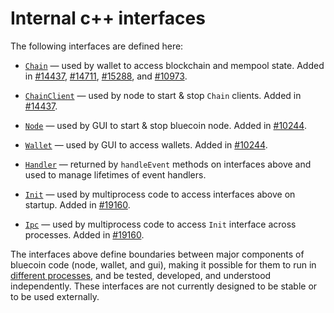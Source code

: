 # Internal c++ interfaces

The following interfaces are defined here:

* [`Chain`](chain.h) — used by wallet to access blockchain and mempool state. Added in [#14437](https://github.com/bluecoin/bluecoin/pull/14437), [#14711](https://github.com/bluecoin/bluecoin/pull/14711), [#15288](https://github.com/bluecoin/bluecoin/pull/15288), and [#10973](https://github.com/bluecoin/bluecoin/pull/10973).

* [`ChainClient`](chain.h) — used by node to start & stop `Chain` clients. Added in [#14437](https://github.com/bluecoin/bluecoin/pull/14437).

* [`Node`](node.h) — used by GUI to start & stop bluecoin node. Added in [#10244](https://github.com/bluecoin/bluecoin/pull/10244).

* [`Wallet`](wallet.h) — used by GUI to access wallets. Added in [#10244](https://github.com/bluecoin/bluecoin/pull/10244).

* [`Handler`](handler.h) — returned by `handleEvent` methods on interfaces above and used to manage lifetimes of event handlers.

* [`Init`](init.h) — used by multiprocess code to access interfaces above on startup. Added in [#19160](https://github.com/bluecoin/bluecoin/pull/19160).

* [`Ipc`](ipc.h) — used by multiprocess code to access `Init` interface across processes. Added in [#19160](https://github.com/bluecoin/bluecoin/pull/19160).

The interfaces above define boundaries between major components of bluecoin code (node, wallet, and gui), making it possible for them to run in [different processes](../../doc/multiprocess.md), and be tested, developed, and understood independently. These interfaces are not currently designed to be stable or to be used externally.
